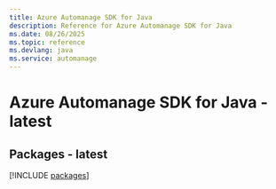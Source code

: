 ```yaml
---
title: Azure Automanage SDK for Java
description: Reference for Azure Automanage SDK for Java
ms.date: 08/26/2025
ms.topic: reference
ms.devlang: java
ms.service: automanage
---
```

# Azure Automanage SDK for Java - latest
## Packages - latest
[!INCLUDE [packages](automanage-index.md)]